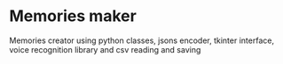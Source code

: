 # Memories maker
Memories creator using python classes, jsons encoder, tkinter interface, voice recognition library and csv reading and saving

